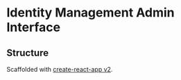 # Identity Management Admin Interface

## Structure

Scaffolded with [create-react-app v2](https://github.com/facebook/create-react-app).

